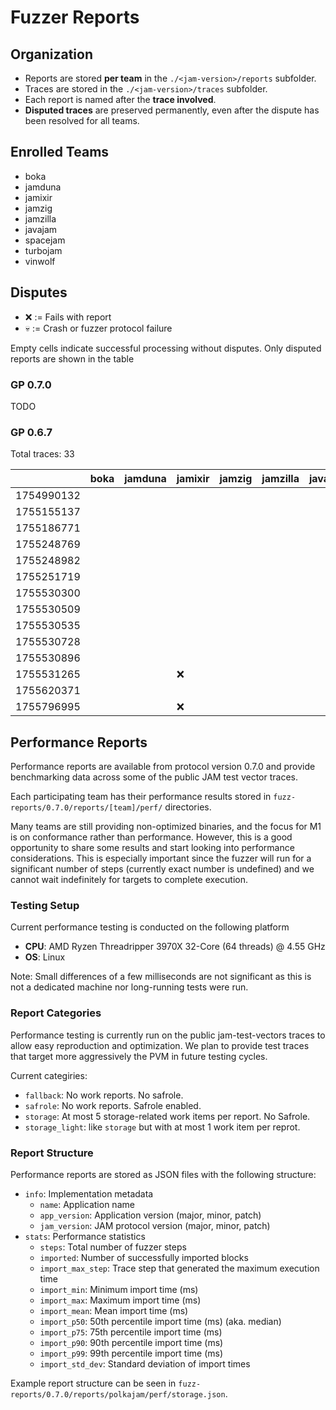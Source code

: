 # Fuzzer Reports

## Organization

- Reports are stored **per team** in the `./<jam-version>/reports` subfolder.  
- Traces are stored in the `./<jam-version>/traces` subfolder.  
- Each report is named after the **trace involved**.
- **Disputed traces** are preserved permanently, even after the dispute has been resolved for all teams.  

## Enrolled Teams

* boka
* jamduna
* jamixir
* jamzig
* jamzilla
* javajam
* spacejam
* turbojam
* vinwolf

## Disputes

* ❌ := Fails with report
* 💀 := Crash or fuzzer protocol failure

Empty cells indicate successful processing without disputes.
Only disputed reports are shown in the table

### GP 0.7.0

TODO

### GP 0.6.7

Total traces: 33

|            | boka | jamduna | jamixir | jamzig | jamzilla | javajam | spacejam | turbojam | vinwolf |
|------------|------|---------|---------|--------|----------|---------|----------|----------|---------|
| 1754990132 |      |         |         |        |          |         |          |    ❌    |         |
| 1755155137 |      |         |         |        |          |         |          |    ❌    |         |
| 1755186771 |      |         |         |        |          |         |          |    ❌    |         |
| 1755248769 |      |         |         |        |          |         |          |    ❌    |         |
| 1755248982 |      |         |         |        |          |         |          |    ❌    |         |
| 1755251719 |      |         |         |        |          |         |          |    ❌    |         |
| 1755530300 |      |         |         |        |          |         |          |    ❌    |         |
| 1755530509 |      |         |         |        |          |         |          |    ❌    |         |
| 1755530535 |      |         |         |        |          |         |          |    ❌    |         |
| 1755530728 |      |         |         |        |          |         |          |    ❌    |         |
| 1755530896 |      |         |         |        |          |         |          |    ❌    |         |
| 1755531265 |      |         |   ❌    |        |          |         |          |    ❌    |         |
| 1755620371 |      |         |         |        |          |         |          |    ❌    |         |
| 1755796995 |      |         |   ❌    |        |          |         |          |          |         |

## Performance Reports

Performance reports are available from protocol version 0.7.0 and provide
benchmarking data across some of the public JAM test vector traces.

Each participating team has their performance results stored in
`fuzz-reports/0.7.0/reports/[team]/perf/` directories.

Many teams are still providing non-optimized binaries, and the focus for M1 is
on conformance rather than performance. However, this is a good opportunity to
share some results and start looking into performance considerations. This is
especially important since the fuzzer will run for a significant number of steps
(currently exact number is undefined) and we cannot wait indefinitely for
targets to complete execution.

### Testing Setup

Current performance testing is conducted on the following platform
- **CPU**: AMD Ryzen Threadripper 3970X 32-Core (64 threads) @ 4.55 GHz
- **OS**: Linux

Note: Small differences of a few milliseconds are not significant as this is not
a dedicated machine nor long-running tests were run.

### Report Categories

Performance testing is currently run on the public jam-test-vectors traces to
allow easy reproduction and optimization. We plan to provide test traces that
target more aggressively the PVM in future testing cycles.

Current categiries:
- `fallback`: No work reports. No safrole.
- `safrole`: No work reports. Safrole enabled.
- `storage`: At most 5 storage-related work items per report. No Safrole.
- `storage_light`: like `storage` but with at most 1 work item per reprot.

### Report Structure

Performance reports are stored as JSON files with the following structure:

- `info`: Implementation metadata
  - `name`: Application name
  - `app_version`: Application version (major, minor, patch)
  - `jam_version`: JAM protocol version (major, minor, patch)
- `stats`: Performance statistics
  - `steps`: Total number of fuzzer steps
  - `imported`: Number of successfully imported blocks
  - `import_max_step`: Trace step that generated the maximum execution time
  - `import_min`: Minimum import time (ms)
  - `import_max`: Maximum import time (ms)
  - `import_mean`: Mean import time (ms)
  - `import_p50`: 50th percentile import time (ms) (aka. median)
  - `import_p75`: 75th percentile import time (ms)
  - `import_p90`: 90th percentile import time (ms)
  - `import_p99`: 99th percentile import time (ms)
  - `import_std_dev`: Standard deviation of import times

Example report structure can be seen in `fuzz-reports/0.7.0/reports/polkajam/perf/storage.json`.
